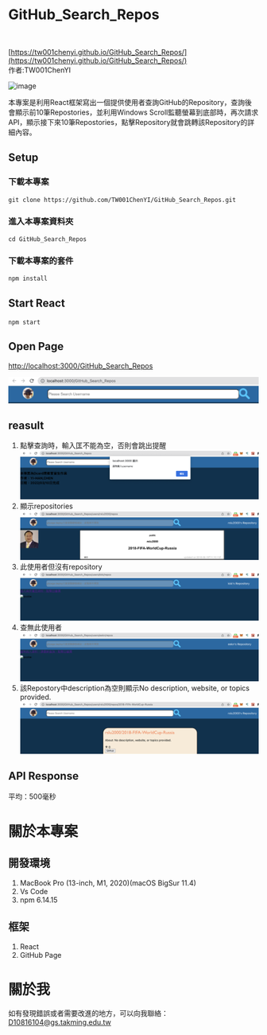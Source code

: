 # GitHub_Search_Repos
<br>


[https://tw001chenyi.github.io/GitHub_Search_Repos/](https://tw001chenyi.github.io/GitHub_Search_Repos/)<br>
作者:TW001ChenYI<br>

![image](asset/View_2.gif)

本專案是利用React框架寫出一個提供使用者查詢GitHub的Repository，查詢後會顯示前10筆Repostories，並利用Windows Scroll監聽螢幕到底部時，再次請求API，顯示接下來10筆Repostories，點擊Repository就會跳轉該Repository的詳細內容。

## Setup    
### 下載本專案
    git clone https://github.com/TW001ChenYI/GitHub_Search_Repos.git
### 進入本專案資料夾
    cd GitHub_Search_Repos
### 下載本專案的套件
    npm install

## Start React
    npm start

## Open Page
[http://localhost:3000/GitHub_Search_Repos](http://localhost:3000/GitHub_Search_Repos)

![image](asset/Search.png)
## reasult
1. 點擊查詢時，輸入匡不能為空，否則會跳出提醒
   ![imges](asset/result1.png)
2. 顯示repositories
   ![imges](asset/result2.png)
3. 此使用者但沒有repository
   ![imges](asset/result3.png)
4. 查無此使用者
   ![imges](asset/result4.png)
5. 該Repostory中description為空則顯示No description, website, or topics provided.
   ![imges](ass/../asset/result5.png)

## API Response
   平均：500毫秒

# 關於本專案
## 開發環境
1. MacBook Pro (13-inch, M1, 2020)(macOS BigSur 11.4)<br>
1. Vs Code<br>
2. npm 6.14.15

## 框架
1. React<br>
1. GitHub Page<br>

# 關於我
如有發現錯誤或者需要改進的地方，可以向我聯絡：[D10816104@gs.takming.edu.tw](mailto:D10816104@gs.takming.edu.tw)